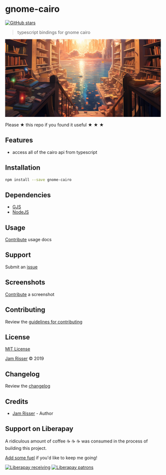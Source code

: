 # gnome-cairo

[![GitHub stars](https://img.shields.io/github/stars/codejamninja/gnome-cairo.svg?style=social&label=Stars)](https://github.com/codejamninja/gnome-cairo)

> typescript bindings for gnome cairo

![](assets/gnome-cairo.png)

Please ★ this repo if you found it useful ★ ★ ★

## Features

- access all of the cairo api from typescript

## Installation

```sh
npm install --save gnome-cairo
```

## Dependencies

- [GJS](https://wiki.gnome.org/Attic/Gjs)
- [NodeJS](https://nodejs.org)

## Usage

[Contribute](https://github.com/codejamninja/gnome-cairo/blob/master/CONTRIBUTING.md) usage docs

## Support

Submit an [issue](https://github.com/codejamninja/gnome-cairo/issues/new)

## Screenshots

[Contribute](https://github.com/codejamninja/gnome-cairo/blob/master/CONTRIBUTING.md) a screenshot

## Contributing

Review the [guidelines for contributing](https://github.com/codejamninja/gnome-cairo/blob/master/CONTRIBUTING.md)

## License

[MIT License](https://github.com/codejamninja/gnome-cairo/blob/master/LICENSE)

[Jam Risser](https://codejam.ninja) © 2019

## Changelog

Review the [changelog](https://github.com/codejamninja/gnome-cairo/blob/master/CHANGELOG.md)

## Credits

- [Jam Risser](https://codejam.ninja) - Author

## Support on Liberapay

A ridiculous amount of coffee ☕ ☕ ☕ was consumed in the process of building this project.

[Add some fuel](https://liberapay.com/codejamninja/donate) if you'd like to keep me going!

[![Liberapay receiving](https://img.shields.io/liberapay/receives/codejamninja.svg?style=flat-square)](https://liberapay.com/codejamninja/donate)
[![Liberapay patrons](https://img.shields.io/liberapay/patrons/codejamninja.svg?style=flat-square)](https://liberapay.com/codejamninja/donate)
